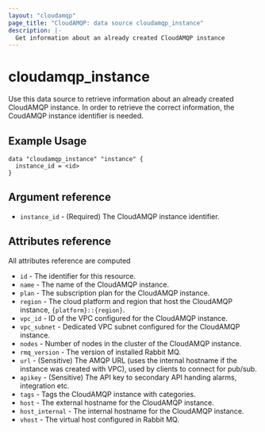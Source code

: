 ```yaml
---
layout: "cloudamqp"
page_title: "CloudAMQP: data source cloudamqp_instance"
description: |-
  Get information about an already created CloudAMQP instance
---
```


# cloudamqp_instance

Use this data source to retrieve information about an already created CloudAMQP instance. In order to retrieve the correct information, the CoudAMQP instance identifier is needed.

## Example Usage

```hcl
data "cloudamqp_instance" "instance" {
  instance_id = <id>
}
```

## Argument reference

* `instance_id` - (Required) The CloudAMQP instance identifier.

## Attributes reference

All attributes reference are computed

* `id`          - The identifier for this resource.
* `name`        - The name of the CloudAMQP instance.
* `plan`        - The subscription plan for the CloudAMQP instance.
* `region`      - The cloud platform and region that host the CloudAMQP instance, `{platform}::{region}`.
* `vpc_id`      - ID of the VPC configured for the CloudAMQP instance.
* `vpc_subnet`  - Dedicated VPC subnet configured for the CloudAMQP instance.
* `nodes`       - Number of nodes in the cluster of the CloudAMQP instance.
* `rmq_version` - The version of installed Rabbit MQ.
* `url`         - (Sensitive) The AMQP URL (uses the internal hostname if the instance was created with VPC), used by clients to connect for pub/sub.
* `apikey`      - (Sensitive) The API key to secondary API handing alarms, integration etc.
* `tags`        - Tags the CloudAMQP instance with categories.
* `host`        - The external hostname for the CloudAMQP instance.
* `host_internal` - The internal hostname for the CloudAMQP instance.
* `vhost`       - The virtual host configured in Rabbit MQ.
